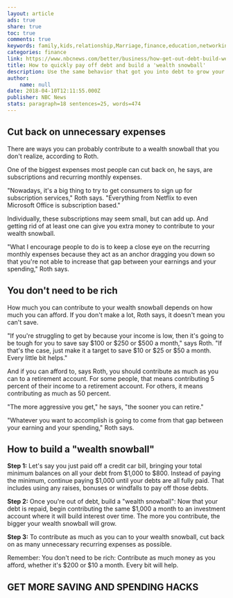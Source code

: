 ```yaml
---
layout: article
ads: true
share: true
toc: true
comments: true
keywords: family,kids,relationship,Marriage,finance,education,networking
categories: finance
link: https://www.nbcnews.com/better/business/how-get-out-debt-build-wealth-snowball-ncna864111
title: How to quickly pay off debt and build a 'wealth snowball'
description: Use the same behavior that got you into debt to grow your savings.
author: 
    name: null
date: 2018-04-10T12:11:55.000Z
publisher: NBC News
stats: paragraph=18 sentences=25, words=474
---
```

## Cut back on unnecessary expenses

There are ways you can probably contribute to a wealth snowball that you don't realize, according to Roth.

One of the biggest expenses most people can cut back on, he says, are subscriptions and recurring monthly expenses.

"Nowadays, it's a big thing to try to get consumers to sign up for subscription services," Roth says. "Everything from Netflix to even Microsoft Office is subscription based."

Individually, these subscriptions may seem small, but can add up. And getting rid of at least one can give you extra money to contribute to your wealth snowball.

"What I encourage people to do is to keep a close eye on the recurring monthly expenses because they act as an anchor dragging you down so that you're not able to increase that gap between your earnings and your spending," Roth says.

## You don't need to be rich

How much you can contribute to your wealth snowball depends on how much you can afford. If you don't make a lot, Roth says, it doesn't mean you can't save.

"If you're struggling to get by because your income is low, then it's going to be tough for you to save say $100 or $250 or $500 a month," says Roth. "If that's the case, just make it a target to save $10 or $25 or $50 a month. Every little bit helps."

And if you can afford to, says Roth, you should contribute as much as you can to a retirement account. For some people, that means contributing 5 percent of their income to a retirement account. For others, it means contributing as much as 50 percent.

"The more aggressive you get," he says, "the sooner you can retire."

"Whatever you want to accomplish is going to come from that gap between your earning and your spending," Roth says.

## How to build a "wealth snowball"

**Step 1:** Let's say you just paid off a credit car bill, bringing your total minimum balances on all your debt from $1,000 to $800. Instead of paying the minimum, continue paying $1,000 until your debts are all fully paid. That includes using any raises, bonuses or windfalls to pay off those debts.

**Step 2:** Once you're out of debt, build a "wealth snowball": Now that your debt is repaid, begin contributing the same $1,000 a month to an investment account where it will build interest over time. The more you contribute, the bigger your wealth snowball will grow.

**Step 3:** To contribute as much as you can to your wealth snowball, cut back on as many unnecessary recurring expenses as possible.

Remember: You don't need to be rich: Contribute as much money as you afford, whether it's $200 or $10 a month. Every bit will help.

## GET MORE SAVING AND SPENDING HACKS
